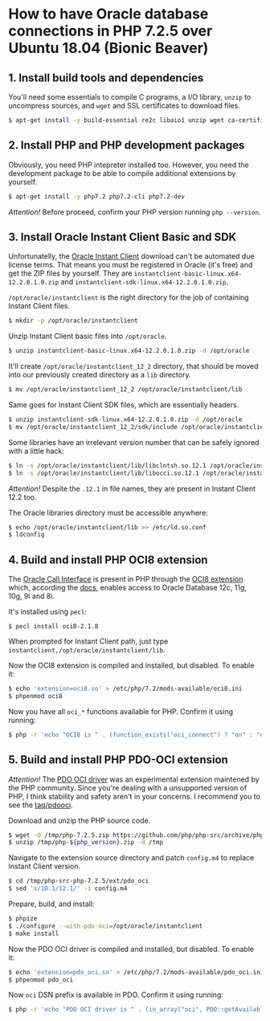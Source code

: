 # How to have Oracle database connections in PHP 7.2.5 over Ubuntu 18.04 (Bionic Beaver)

## 1. Install build tools and dependencies

You'll need some essentials to compile C programs, a I/O library, `unzip` to uncompress sources, and `wget` and SSL
certificates to download files.

```sh
$ apt-get install -y build-essential re2c libaio1 unzip wget ca-certificates
```

## 2. Install PHP and PHP development packages

Obviously, you need PHP intepreter installed too. However, you need the development package to be able to compile
additional extensions by yourself.

```sh
$ apt-get install -y php7.2 php7.2-cli php7.2-dev
```

*Attention!* Before proceed, confirm your PHP version running `php --version`.

## 3. Install Oracle Instant Client Basic and SDK

Unfortunatelly, the [Oracle Instant Client](http://www.oracle.com/technetwork/database/features/instant-client/)
download can't be automated due license terms. That means you must be registered in Oracle (it's free) and get the ZIP
files by yourself. They are `instantclient-basic-linux.x64-12.2.0.1.0.zip` and
`instantclient-sdk-linux.x64-12.2.0.1.0.zip`.

`/opt/oracle/instantclient` is the right directory for the job of containing Instant Client files.

```sh
$ mkdir -p /opt/oracle/instantclient
```

Unzip Instant Client basic files into `/opt/oracle`.

```sh
$ unzip instantclient-basic-linux.x64-12.2.0.1.0.zip -d /opt/oracle
```

It'll create `/opt/oracle/instantclient_12_2` directory, that should be moved into our previously created directory as a
`lib` directory.

```sh
$ mv /opt/oracle/instantclient_12_2 /opt/oracle/instantclient/lib
```

Same goes for Instant Client SDK files, which are essentially headers.

```sh
$ unzip instantclient-sdk-linux.x64-12.2.0.1.0.zip -d /opt/oracle
$ mv /opt/oracle/instantclient_12_2/sdk/include /opt/oracle/instantclient/include
```

Some libraries have an irrelevant version number that can be safely ignored with a little hack:

```sh
$ ln -s /opt/oracle/instantclient/lib/libclntsh.so.12.1 /opt/oracle/instantclient/lib/libclntsh.so
$ ln -s /opt/oracle/instantclient/lib/libocci.so.12.1 /opt/oracle/instantclient/lib/libocci.so
```

*Attention!* Despite the `.12.1` in file names, they are present in Instant Client 12.2 too.

The Oracle libraries directory must be accessible anywhere:

```sh
$ echo /opt/oracle/instantclient/lib >> /etc/ld.so.conf
$ ldconfig
```

## 4. Build and install PHP OCI8 extension

The [Oracle Call Interface](http://www.oracle.com/technetwork/database/features/oci/index-090945.html) is present in PHP
through the [OCI8 extension](https://pecl.php.net/package/oci8) which, according the
[docs](http://php.net/manual/en/intro.oci8.php), enables access to Oracle Database 12c, 11g, 10g, 9i and 8i.

It's installed using `pecl`:

```
$ pecl install oci8-2.1.8
```

When prompted for Instant Client path, just type `instantclient,/opt/oracle/instantclient/lib`.

Now the OCI8 extension is compiled and installed, but disabled. To enable it:

```sh
$ echo 'extension=oci8.so' > /etc/php/7.2/mods-available/oci8.ini
$ phpenmod oci8
```

Now you have all `oci_*` functions available for PHP. Confirm it using running:

```sh
$ php -r 'echo "OCI8 is " . (function_exists("oci_connect") ? "on" : "off") . "\n";'
```

## 5. Build and install PHP PDO-OCI extension

*Attention!* The [PDO OCI driver](http://php.net/pdo_oci) was an experimental extension maintened by the PHP community.
Since you're dealing with a unsupported version of PHP, I think stability and safety aren't in your concerns.
I recommend you to see the [taq/pdooci](https://github.com/taq/pdooci).

Download and unzip the PHP source code.

```sh
$ wget -O /tmp/php-7.2.5.zip https://github.com/php/php-src/archive/php-7.2.5.zip
$ unzip /tmp/php-${php_version}.zip -d /tmp
```

Navigate to the extension source directory and patch `config.m4` to replace Instant Client version.

```sh
$ cd /tmp/php-src-php-7.2.5/ext/pdo_oci
$ sed 's/10.1/12.1/' -i config.m4
```

Prepare, build, and install:

```sh
$ phpize
$ ./configure --with-pdo-oci=/opt/oracle/instantclient
$ make install
```

Now the PDO OCI driver is compiled and installed, but disabled. To enable it:

```sh
$ echo 'extension=pdo_oci.so' > /etc/php/7.2/mods-available/pdo_oci.ini
$ phpenmod pdo_oci
```

Now `oci` DSN prefix is available in PDO. Confirm it using running:

```sh
$ php -r 'echo "PDO OCI driver is " . (in_array("oci", PDO::getAvailableDrivers()) ? "on" : "off") . "\n";'
```
